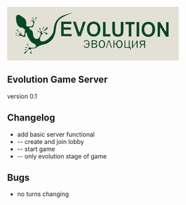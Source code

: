 ![logo](/evolution_logo.png)
## Evolution Game Server
version 0.1

## Changelog
- add basic server functional
- -- create and join lobby
- -- start game
- -- only evolution stage of game

## Bugs
- no turns changing
